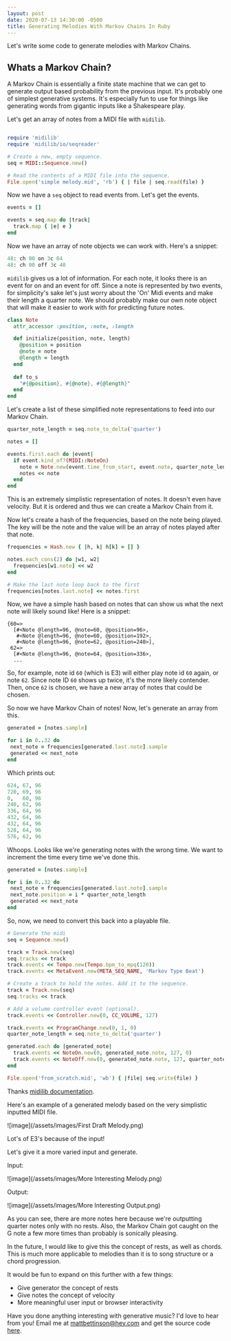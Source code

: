 ```yaml
---
layout: post
date: 2020-07-13 14:30:00 -0500
title: Generating Melodies With Markov Chains In Ruby
---
```


Let's write some code to generate melodies with Markov Chains. 

## Whats a Markov Chain?

A Markov Chain is essentially a finite state machine that we can get to generate output based probability from the previous input. It's probably one of simplest generative systems. It's especially fun to use for things like generating words from gigantic inputs like a Shakespeare play.

Let's get an array of notes from a MIDI file with `midilib`. 

```ruby

require 'midilib'
require 'midilib/io/seqreader'

# Create a new, empty sequence.
seq = MIDI::Sequence.new()

# Read the contents of a MIDI file into the sequence.
File.open('simple melody.mid', 'rb') { | file | seq.read(file) }
```

Now we have a `seq` object to read events from. Let's get the events. 

```ruby
events = []

events = seq.map do |track|
  track.map { |e| e }
end
```

Now we have an array of note objects we can work with. Here's a snippet: 

```ruby
48: ch 00 on 3c 64
48: ch 00 off 3c 40
```

`midilib` gives us a lot of information. For each note, it looks there is an event for on and an event for off. Since a note is represented by two events, for simplicity's sake let's just worry about the 'On' Midi events and make their length a quarter note. We should probably make our own note object that will make it easier to work with for predicting future notes. 

```ruby
class Note
  attr_accessor :position, :note, :length

  def initialize(position, note, length)
    @position = position
    @note = note
    @length = length
  end
  
  def to_s
    "#{@position}, #{@note}, #{@length}"
  end
end
```

Let's create a list of these simplified note representations to feed into our Markov Chain. 

```ruby
quarter_note_length = seq.note_to_delta('quarter')

notes = []

events.first.each do |event|
  if event.kind_of?(MIDI::NoteOn)
    note = Note.new(event.time_from_start, event.note, quarter_note_length)
    notes << note
  end
end
```

This is an extremely simplistic representation of notes. It doesn't even have velocity. But it is ordered and thus we can create a Markov Chain from it.

Now let's create a hash of the frequencies, based on the note being played. The key will be the note and the value will be an array of notes played after that note.

```ruby
frequencies = Hash.new { |h, k| h[k] = [] }

notes.each_cons(2) do |w1, w2|
  frequencies[w1.note] << w2
end

# Make the last note loop back to the first 
frequencies[notes.last.note] << notes.first
```

Now, we have a simple hash based on notes that can show us what the next note will likely sound like! Here is a snippet:

```
{60=>
  [#<Note @length=96, @note=60, @position=96>,
   #<Note @length=96, @note=60, @position=192>,
   #<Note @length=96, @note=62, @position=240>],
 62=>
  [#<Note @length=96, @note=64, @position=336>,
  ... 
 ```


So, for example, note id `60` (which is E3) will either play note id `60` again, or note `62`. Since note ID `60` shows up twice, it's the more likely contender. Then, once `62` is chosen, we have a new array of notes that could be chosen. 

So now we have Markov Chain of notes! Now, let's generate an array from this.
 
 ```ruby
generated = [notes.sample]

for i in 0..32 do 
  next_note = frequencies[generated.last.note].sample
  generated << next_note
end
```
 
 Which prints out: 
 
 ```ruby
624, 67, 96
720, 69, 96
0,   60, 96
240, 62, 96
336, 64, 96
432, 64, 96
432, 64, 96
528, 64, 96
576, 62, 96
```
 
 Whoops. Looks like we're generating notes with the wrong time. We want to increment the time every time we've done this.
 
 ```ruby
generated = [notes.sample]

for i in 0..32 do 
  next_note = frequencies[generated.last.note].sample
  next_note.position = i * quarter_note_length
  generated << next_note
end
```

So, now, we need to convert this back into a playable file. 

```ruby
# Generate the midi 
seq = Sequence.new()

track = Track.new(seq)
seq.tracks << track
track.events << Tempo.new(Tempo.bpm_to_mpq(120))
track.events << MetaEvent.new(META_SEQ_NAME, 'Markov Type Beat')

# Create a track to hold the notes. Add it to the sequence.
track = Track.new(seq)
seq.tracks << track

# Add a volume controller event (optional).
track.events << Controller.new(0, CC_VOLUME, 127)

track.events << ProgramChange.new(0, 1, 0)
quarter_note_length = seq.note_to_delta('quarter')

generated.each do |generated_note|
  track.events << NoteOn.new(0, generated_note.note, 127, 0)
  track.events << NoteOff.new(0, generated_note.note, 127, quarter_note_length) 
end

File.open('from_scratch.mid', 'wb') { |file| seq.write(file) }
```

Thanks [midilib documentation](https://github.com/jimm/midilib/blob/main/examples/from_scratch.rb).

Here's an example of a generated melody based on the very simplistic inputted MIDI file.
 
![image](/assets/images/First Draft Melody.png)

Lot's of E3's because of the input!

Let's give it a more varied input and generate.

Input:

![image](/assets/images/More Interesting Melody.png)

Output:

![image](/assets/images/More Interesting Output.png)

As you can see, there are more notes here because we're outputting quarter notes only with no rests. Also, the Markov Chain got caught on the G note a few more times than probably is sonically pleasing.

In the future, I would like to give this the concept of rests, as well as chords. This is much more applicable to melodies than it is to song structure or a chord progression.

It would be fun to expand on this further with a few things:

* Give generator the concept of rests
* Give notes the concept of velocity
* More meaningful user input or browser interactivity

Have you done anything interesting with generative music? I'd love to hear from you! Email me at [mattbettinson@hey.com](mailto:mattbettinson@hey.com) and get the source code [here](https://github.com/bettinson/markov_midi).